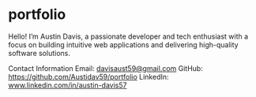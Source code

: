 # portfolio
Hello! I’m Austin Davis, a passionate developer and tech enthusiast with a focus on building intuitive web applications and delivering high-quality software solutions.

Contact Information
Email: davisaust59@gmail.com
GitHub: https://github.com/Austidav59/portfolio
LinkedIn: www.linkedin.com/in/austin-davis57



